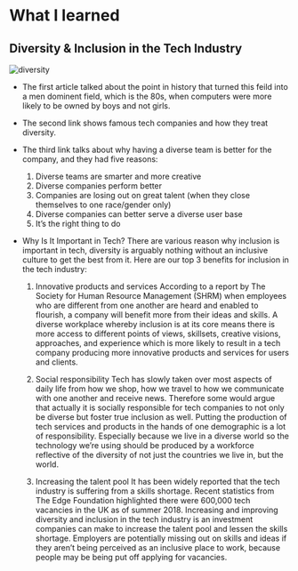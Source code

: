 # What I learned 

## Diversity & Inclusion in the Tech Industry


![diversity](https://www.orangeboxtraining.com/wp-content/uploads/2017/09/Diversity_2_ThinkstockPhotos-20170111055852714.jpg)



* The first article talked about the point in history that turned this feild into a men dominent field, which is the 80s, when computers were more likely to be owned by boys and not girls.

* The second link shows famous tech companies and how they treat diversity.

* The third link talks about why having a diverse team is better for the company, and they had five reasons:
    1. Diverse teams are smarter and more creative
    2. Diverse companies perform better
    3. Companies are losing out on great talent (when they close themselves to one race/gender only)
    4. Diverse companies can better serve a diverse user base
    5. It’s the right thing to do


* Why Is It Important in Tech? There are various reason why inclusion is important in tech, diversity is arguably nothing without an inclusive culture to get the best from it. Here are our top 3 benefits for inclusion in the tech industry:

    1. Innovative products and services
        According to a report by The Society for Human Resource Management (SHRM) when employees who are different from one another are heard and enabled to flourish, a company will benefit more from their ideas and skills. A diverse workplace whereby inclusion is at its core means there is more access to different points of views, skillsets, creative visions, approaches, and experience which is more likely to result in a tech company producing more innovative products and services for users and clients.

    2. Social responsibility
        Tech has slowly taken over most aspects of daily life from how we shop, how we travel to how we communicate with one another and receive news. Therefore some would argue that actually it is socially responsible for tech companies to not only be diverse but foster true inclusion as well. Putting the production of tech services and products in the hands of one demographic is a lot of responsibility. Especially because we live in a diverse world so the technology we’re using should be produced by a workforce reflective of the diversity of not just the countries we live in, but the world.

    3. Increasing the talent pool
        It has been widely reported that the tech industry is suffering from a skills shortage. Recent statistics from The Edge Foundation highlighted there were 600,000 tech vacancies in the UK as of summer 2018. Increasing and improving diversity and inclusion in the tech industry is an investment companies can make to increase the talent pool and lessen the skills shortage. Employers are potentially missing out on skills and ideas if they aren’t being perceived as an inclusive place to work, because people may be being put off applying for vacancies.